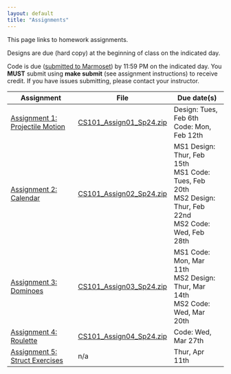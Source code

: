 ```yaml
---
layout: default
title: "Assignments"
---
```


This page links to homework assignments.

Designs are due (hard copy) at the beginning of class on the indicated day.

Code is due (<a href="../submitting.html">submitted to Marmoset</a>) by 11:59 PM on the indicated day. You **MUST** submit using **make submit** (see assignment instructions) to receive credit. If you have issues submitting, please contact your instructor.

Assignment | File | Due date(s)
---------- | ---- | -----------
[Assignment 1: Projectile Motion](assign01.html) | [CS101\_Assign01\_Sp24.zip](CS101_Assign01_Sp24.zip) | Design: Tues, Feb 6th<br>Code: Mon, Feb 12th
[Assignment 2: Calendar](assign02.html) | [CS101\_Assign02\_Sp24.zip](CS101_Assign02_Sp24.zip) | MS1 Design: Thur, Feb 15th<br>MS1 Code: Tues, Feb 20th<br>MS2 Design: Thur, Feb 22nd<br>MS2 Code: Wed, Feb 28th
[Assignment 3: Dominoes](assign03.html) | [CS101\_Assign03\_Sp24.zip](CS101_Assign03_Sp24.zip) | MS1 Code: Mon, Mar 11th<br>MS2 Design: Thur, Mar 14th<br>MS2 Code: Wed, Mar 20th
[Assignment 4: Roulette](assign04.html) | [CS101\_Assign04\_Sp24.zip](CS101_Assign04_Sp24.zip) | Code: Wed, Mar 27th
[Assignment 5: Struct Exercises](assign05.html) | n/a | Thur, Apr 11th

<!--
[Assignment 3: Dominoes](assign03.html) | [CS101\_Assign03\_Fa23.zip](CS101_Assign03_Fa23.zip) | MS1 Code: Thurs, Oct 5th<br>MS2 Design: Thur, Oct 12th<br>MS2 Code: Mon, Oct 16th
[Assignment 4: Roulette](assign04.html) | [CS101\_Assign04\_Fa23.zip](CS101_Assign04_Fa23.zip) | Code: Mon, Oct 23rd
[Assignment 5: Struct Exercises](assign05.html) | n/a | Tues, Nov 7th
[Assignment 6: Chomp, Chomp, Chomp!](assign06.html) | [CS101\_Assign06\_Fa23.zip](CS101_Assign06_Fa23.zip) | MS1 Code: Fri, Nov 17th<br>MS2 Code: Fri, Dec 1st
-->

<!-- vim:set wrap: ­-->
<!-- vim:set linebreak: -->
<!-- vim:set nolist: -->
